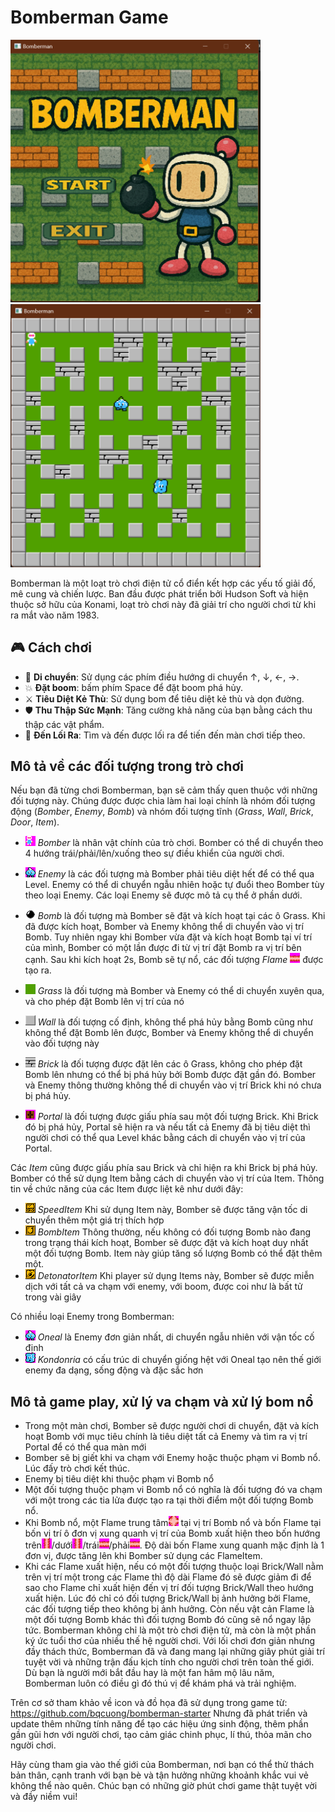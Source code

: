 # Bomberman Game

<img src="res/demo_1.png" alt="drawing" width="400"/>   <img src="res/demo_2.png" alt="drawing" width="400"/>

Bomberman là một loạt trò chơi điện tử cổ điển kết hợp các yếu tố giải đố, mê cung và chiến lược. Ban đầu được phát triển bởi Hudson Soft và hiện thuộc sở hữu của Konami, loạt trò chơi này đã giải trí cho người chơi từ khi ra mắt vào năm 1983.

## 🎮 Cách chơi
- 🏃 **Di chuyển**: Sử dụng các phím điều hướng di chuyển ↑, ↓, ←, →.
- 💥 **Đặt boom**: bấm phím Space để đặt boom phá hủy.
- ⚔️ **Tiêu Diệt Kẻ Thù**: Sử dụng bom để tiêu diệt kẻ thù và dọn đường.
- 🛡️ **Thu Thập Sức Mạnh**: Tăng cường khả năng của bạn bằng cách thu thập các vật phẩm.
- 🔄 **Đến Lối Ra**: Tìm và đến được lối ra để tiến đến màn chơi tiếp theo.


## Mô tả về các đối tượng trong trò chơi
Nếu bạn đã từng chơi Bomberman, bạn sẽ cảm thấy quen thuộc với những đối tượng này. Chúng được được chia làm hai loại chính là nhóm đối tượng động (*Bomber*, *Enemy*, *Bomb*) và nhóm đối tượng tĩnh (*Grass*, *Wall*, *Brick*, *Door*, *Item*).



- ![](res/sprites/player_down.png) *Bomber* là nhân vật chính của trò chơi. Bomber có thể di chuyển theo 4 hướng trái/phải/lên/xuống theo sự điều khiển của người chơi. 
- ![](res/sprites/oneal_left1.png) *Enemy* là các đối tượng mà Bomber phải tiêu diệt hết để có thể qua Level. Enemy có thể di chuyển ngẫu nhiên hoặc tự đuổi theo Bomber tùy theo loại Enemy. Các loại Enemy sẽ được mô tả cụ thể ở phần dưới.
- ![](res/sprites/bomb.png) *Bomb* là đối tượng mà Bomber sẽ đặt và kích hoạt tại các ô Grass. Khi đã được kích hoạt, Bomber và Enemy không thể di chuyển vào vị trí Bomb. Tuy nhiên ngay khi Bomber vừa đặt và kích hoạt Bomb tại ví trí của mình, Bomber có một lần được đi từ vị trí đặt Bomb ra vị trí bên cạnh. Sau khi kích hoạt 2s, Bomb sẽ tự nổ, các đối tượng *Flame* ![](res/sprites/explosion_horizontal.png) được tạo ra.


- ![](res/sprites/grass.png) *Grass* là đối tượng mà Bomber và Enemy có thể di chuyển xuyên qua, và cho phép đặt Bomb lên vị trí của nó
- ![](res/sprites/wall.png) *Wall* là đối tượng cố định, không thể phá hủy bằng Bomb cũng như không thể đặt Bomb lên được, Bomber và Enemy không thể di chuyển vào đối tượng này
- ![](res/sprites/brick.png) *Brick* là đối tượng được đặt lên các ô Grass, không cho phép đặt Bomb lên nhưng có thể bị phá hủy bởi Bomb được đặt gần đó. Bomber và Enemy thông thường không thể di chuyển vào vị trí Brick khi nó chưa bị phá hủy.


- ![](res/sprites/portal.png) *Portal* là đối tượng được giấu phía sau một đối tượng Brick. Khi Brick đó bị phá hủy, Portal sẽ hiện ra và nếu tất cả Enemy đã bị tiêu diệt thì người chơi có thể qua Level khác bằng cách di chuyển vào vị trí của Portal.

Các *Item* cũng được giấu phía sau Brick và chỉ hiện ra khi Brick bị phá hủy. Bomber có thể sử dụng Item bằng cách di chuyển vào vị trí của Item. Thông tin về chức năng của các Item được liệt kê như dưới đây:
- ![](res/sprites/powerup_speed.png) *SpeedItem* Khi sử dụng Item này, Bomber sẽ được tăng vận tốc di chuyển thêm một giá trị thích hợp
- ![](res/sprites/powerup_bombs.png) *BombItem* Thông thường, nếu không có đối tượng Bomb nào đang trong trạng thái kích hoạt, Bomber sẽ được đặt và kích hoạt duy nhất một đối tượng Bomb. Item này giúp tăng số lượng Bomb có thể đặt thêm một.
- ![](res/sprites/powerup_detonator.png) *DetonatorItem* Khi player sử dụng Items này, Bomber sẽ được miễn dịch với tất cả va chạm với enemy, với boom, được coi như là bất tử trong vài giây

Có nhiều loại Enemy trong Bomberman:
- ![](res/sprites/oneal_left1.png) *Oneal* là Enemy đơn giản nhất, di chuyển ngẫu nhiên với vận tốc cố định
- ![](res/sprites/kondoria_left1.png) *Kondonria* có cấu trúc di chuyển giống hệt với Oneal tạo nên thế giới enemy đa dạng, sống động và đặc sắc hơn
## Mô tả game play, xử lý va chạm và xử lý bom nổ
- Trong một màn chơi, Bomber sẽ được người chơi di chuyển, đặt và kích hoạt Bomb với mục tiêu chính là tiêu diệt tất cả Enemy và tìm ra vị trí Portal để có thể qua màn mới
- Bomber sẽ bị giết khi va chạm với Enemy hoặc thuộc phạm vi Bomb nổ. Lúc đấy trò chơi kết thúc.
- Enemy bị tiêu diệt khi thuộc phạm vi Bomb nổ
- Một đối tượng thuộc phạm vi Bomb nổ có nghĩa là đối tượng đó va chạm với một trong các tia lửa được tạo ra tại thời điểm một đối tượng Bomb nổ.
- Khi Bomb nổ, một Flame trung tâm![](res/sprites/bomb_exploded.png) tại vị trí Bomb nổ và bốn Flame tại bốn vị trí ô đơn vị xung quanh vị trí của Bomb xuất hiện theo bốn hướng trên![](res/sprites/explosion_vertical.png)/dưới![](res/sprites/explosion_vertical.png)/trái![](res/sprites/explosion_horizontal.png)/phải![](res/sprites/explosion_horizontal.png). Độ dài bốn Flame xung quanh mặc định là 1 đơn vị, được tăng lên khi Bomber sử dụng các FlameItem.
- Khi các Flame xuất hiện, nếu có một đối tượng thuộc loại Brick/Wall nằm trên vị trí một trong các Flame thì độ dài Flame đó sẽ được giảm đi để sao cho Flame chỉ xuất hiện đến vị trí đối tượng Brick/Wall theo hướng xuất hiện. Lúc đó chỉ có đối tượng Brick/Wall bị ảnh hưởng bởi Flame, các đối tượng tiếp theo không bị ảnh hưởng. Còn nếu vật cản Flame là một đối tượng Bomb khác thì đối tượng Bomb đó cũng sẽ nổ ngay lập tức.
Bomberman không chỉ là một trò chơi điện tử, mà còn là một phần ký ức tuổi thơ của nhiều thế hệ người chơi. Với lối chơi đơn giản nhưng đầy thách thức, Bomberman đã và đang mang lại những giây phút giải trí tuyệt vời và những trận đấu kịch tính cho người chơi trên toàn thế giới. Dù bạn là người mới bắt đầu hay là một fan hâm mộ lâu năm, Bomberman luôn có điều gì đó thú vị để khám phá và trải nghiệm.

Trên cơ sở tham khảo về icon và đồ họa đã sử dụng trong game từ: https://github.com/bqcuong/bomberman-starter
Nhưng đã phát triển và update thêm những tính năng để tạo các hiệu ứng sinh động, thêm phần gần gũi hơn với người chơi, tạo cảm giác chinh phục, lí thú, thỏa mãn cho người chơi.


Hãy cùng tham gia vào thế giới của Bomberman, nơi bạn có thể thử thách bản thân, cạnh tranh với bạn bè và tận hưởng những khoảnh khắc vui vẻ không thể nào quên. Chúc bạn có những giờ phút chơi game thật tuyệt vời và đầy niềm vui!
